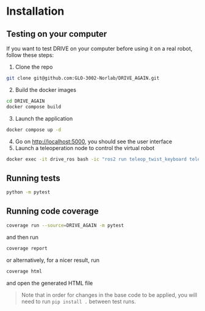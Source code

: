 # Installation

## Testing on your computer

If you want to test DRIVE on your computer before using it on a real robot, follow these steps:

1. Clone the repo

```bash
git clone git@github.com:GLO-3002-Norlab/DRIVE_AGAIN.git
```

2. Build the docker images

```bash
cd DRIVE_AGAIN
docker compose build
```

3. Launch the application

```bash
docker compose up -d
```

4. Go on [http://localhost:5000](http://localhost:5000), you should see the user interface
5. Launch a teleoperation node to control the virtual robot

```bash
docker exec -it drive_ros bash -ic "ros2 run teleop_twist_keyboard teleop_twist_keyboard"
```

## Running tests

```sh
python -m pytest
```

## Running code coverage

```sh
coverage run --source=DRIVE_AGAIN -m pytest
```

and then run

```sh
coverage report
```

or alternatively, for a nicer result, run

```sh
coverage html
```

and open the generated HTML file

> Note that in order for changes in the base code to be applied, you will need to run `pip install .` between test runs.
